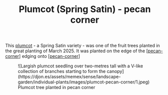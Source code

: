 ﻿---
backlinks:
- title: Individual plants
  url: /sense/landscape-garden/individual-plants/individual-plants.html
latitude: -27.53799666666667
longitude: 152.0560445
photos:
  1:
    date: 2025-03-19 07:47:14
    description: null
    filename: D760A43E-63DD-41F6-8CD2-8D07FD5C580B.heic
    latitude: -27.53799666666667
    longitude: 152.0560445
    memexFilename: images/plumcot-pecan-corner/1.jpeg
    title: Oma's phone
  2:
    date: 2025-03-19 07:48:02
    description: Plumcot - Spring Satin (G)
    filename: 07BEB14F-8A6B-41AE-AFD5-8F0D62841F45.heic
    latitude: -27.538421666666668
    longitude: 152.05587783333334
    memexFilename: images/plumcot-pecan-corner/2.jpeg
    title: Plumcot - Spring Satin
tags:
- plants
- wood-duck-meadows
- stone-fruit
- plumcot
title: Plumcot (Spring Satin) - pecan corner
type: single-plant
---
This [plumcot](https://en.wikipedia.org/wiki/Plucot) - a Spring Satin variety - was one of the fruit trees planted in the great planting of March 2025. It was planted on the edge of the [[pecan-corner]] edging onto [[pecan-corner]]

<figure markdown>
![Largish plumcot seedling over two-metres tall with a V-like collection of branches starting to form the canopy](https://djon.es/assets/memex/sense/landscape-garden/individual-plants/images/plumcot-pecan-corner/1.jpeg)
<figcaption>Plumcot tree planted in pecan corner</figcaption>
</figure>


[//begin]: # "Autogenerated link references for markdown compatibility"
[pecan-corner]: ../pecan-corner "Pecan corner"
[//end]: # "Autogenerated link references"